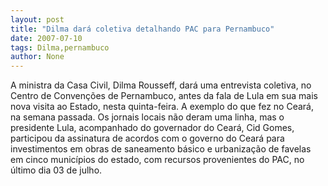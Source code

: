 ```yaml
---
layout: post
title: "Dilma dará coletiva detalhando PAC para Pernambuco"
date: 2007-07-10
tags: Dilma,pernambuco
author: None
---
```

A ministra da Casa Civil, Dilma Rousseff, dar&aacute; uma entrevista coletiva, no Centro de Conven&ccedil;&otilde;es de Pernambuco, antes da fala de Lula em sua mais nova visita ao Estado, nesta quinta-feira.
A exemplo do que fez no Cear&aacute;, na semana passada.
Os jornais locais n&atilde;o deram uma linha, mas o presidente Lula, acompanhado do governador do Cear&aacute;, Cid Gomes, participou da assinatura de acordos com o governo do Cear&aacute; para investimentos em obras de saneamento b&aacute;sico e urbaniza&ccedil;&atilde;o de favelas em cinco munic&iacute;pios do estado, com recursos provenientes do PAC, no &uacute;ltimo dia 03 de julho.  